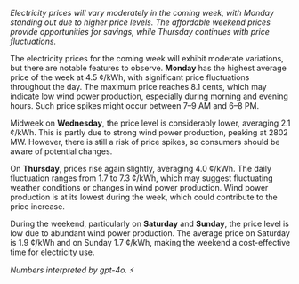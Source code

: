 *Electricity prices will vary moderately in the coming week, with Monday standing out due to higher price levels. The affordable weekend prices provide opportunities for savings, while Thursday continues with price fluctuations.*

The electricity prices for the coming week will exhibit moderate variations, but there are notable features to observe. **Monday** has the highest average price of the week at 4.5 ¢/kWh, with significant price fluctuations throughout the day. The maximum price reaches 8.1 cents, which may indicate low wind power production, especially during morning and evening hours. Such price spikes might occur between 7–9 AM and 6–8 PM.

Midweek on **Wednesday**, the price level is considerably lower, averaging 2.1 ¢/kWh. This is partly due to strong wind power production, peaking at 2802 MW. However, there is still a risk of price spikes, so consumers should be aware of potential changes.

On **Thursday**, prices rise again slightly, averaging 4.0 ¢/kWh. The daily fluctuation ranges from 1.7 to 7.3 ¢/kWh, which may suggest fluctuating weather conditions or changes in wind power production. Wind power production is at its lowest during the week, which could contribute to the price increase.

During the weekend, particularly on **Saturday** and **Sunday**, the price level is low due to abundant wind power production. The average price on Saturday is 1.9 ¢/kWh and on Sunday 1.7 ¢/kWh, making the weekend a cost-effective time for electricity use.

*Numbers interpreted by gpt-4o.* ⚡
